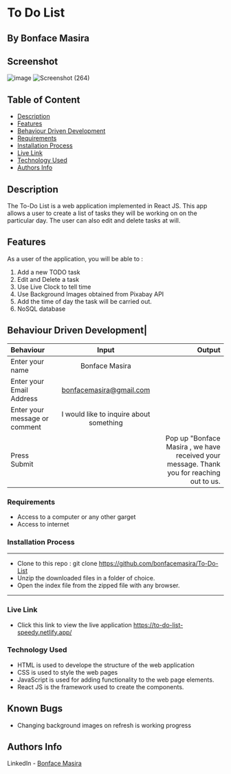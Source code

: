 # To Do List
## By Bonface Masira
## Screenshot
![image](https://user-images.githubusercontent.com/104436879/204727490-029a4798-fe3e-4629-a4f7-5a41b2048adc.png)
![Screenshot (264)](https://user-images.githubusercontent.com/104436879/204810954-c9d24512-8762-4503-bd0e-102b223e9539.png)

 ## Table of Content
 - [Description](#description)
 - [Features](#features)
 - [Behaviour Driven Development](#Behaviour-Driven-Development)
 - [Requirements](#requirements)
 - [Installation Process](#installation-Process)
 - [Live Link](#Live-Link)
 - [Technology  Used](#technology-Used)
 - [Authors Info](#Authors-Info)

 ## Description

 <p>The To-Do List  is a web application implemented in React JS. This app allows a user to create a list of tasks they will be working on on the particular day. The user can also edit and delete tasks at will.</p>

## Features
As a user of the application, you will be able to :
1. Add a new TODO task
2. Edit and Delete a task
3. Use Live Clock to tell time
4. Use Background Images obtained from Pixabay API
5. Add the time of day the task will be carried out.
6. NoSQL database

## Behaviour Driven Development|
| Behaviour      | Input        | Output       |
| :------------- | :----------: | -----------: |
|  Enter your name  |   Bonface Masira |     |
| Enter your Email Address  | bonfacemasira@gmail.com |   |
| Enter your message or comment   |  I would like to inquire about something     |     |
| Press Submit|     |Pop up "Bonface Masira , we have received your message. Thank you for reaching out to us.|

 ###  Requirements
 * Access to  a computer or any other garget
 * Access to internet

 ### Installation Process
 ****
* Clone to this repo : git clone https://github.com/bonfacemasira/To-Do-List
* Unzip the downloaded files in a folder of choice.
* Open the index file from the zipped file with any browser.
 ****

### Live Link
- Click this link to view the live application https://to-do-list-speedy.netlify.app/

### Technology  Used
* HTML is used to develope the structure of the web application
* CSS is used to style the web pages
* JavaScript is used for adding functionality to the web page elements.
* React JS is the framework used to create the components.

## Known Bugs
* Changing background images on refresh is working progress

## Authors Info
LinkedIn - [Bonface Masira](https://www.linkedin.com/in/bonface-masira-975447a4)